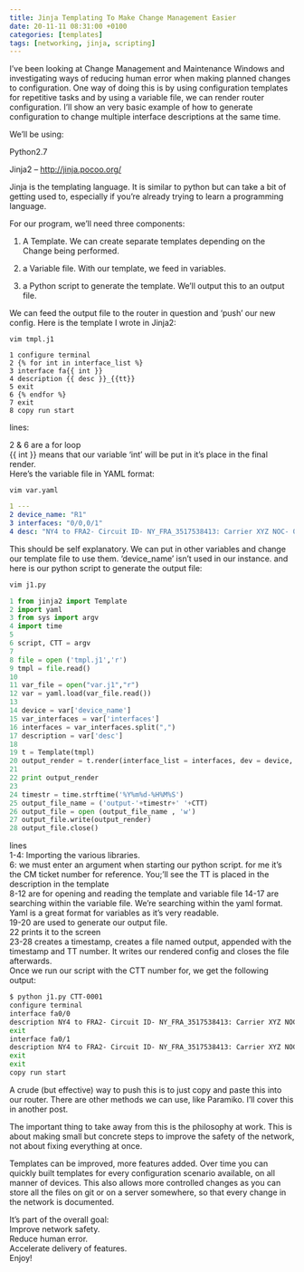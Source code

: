 ```yaml
---
title: Jinja Templating To Make Change Management Easier
date: 20-11-11 08:31:00 +0100
categories: [templates]
tags: [networking, jinja, scripting]
---
```





I’ve been looking at Change Management and Maintenance Windows and investigating ways of reducing human error when making planned changes to configuration. One way of doing this is by using configuration templates for repetitive tasks and by using a variable file, we can render router configuration. I’ll show an very basic example of how to generate configuration to change multiple interface descriptions at the same time.

We’ll be using:

Python2.7

Jinja2 – http://jinja.pocoo.org/

Jinja is the templating language. It is similar to python but can take a bit of getting used to, especially if you’re already trying to learn a programming language.

For our program, we’ll need three components:


1. A Template. We can create separate templates depending on the Change being performed.

2. a Variable file. With our template, we feed in variables.

3. a Python script to generate the template. We’ll output this to an output file.

We can feed the output file to the router in question and ‘push’ our new config.
Here is the template I wrote in Jinja2:

```vim tmpl.j1```
```jinja
1 configure terminal
2 {% for int in interface_list %}
3 interface fa{{ int }}
4 description {{ desc }}_{{tt}}
5 exit
6 {% endfor %}
7 exit
8 copy run start
```

lines:

2 & 6 are a for loop  
{{ int }} means that our variable ‘int’ will be put in it’s place in the final render.  
Here’s the variable file in YAML format:  

```vim var.yaml```

```yaml
1 ---
2 device_name: "R1"
3 interfaces: "0/0,0/1"
4 desc: "NY4 to FRA2- Circuit ID- NY_FRA_3517538413: Carrier XYZ NOC- 011-555-1234"
```

This should be self explanatory. We can put in other variables and change our template file to use them. ‘device_name’ isn’t used in our instance.
and here is our python script to generate the output file:
```bash
vim j1.py
```

```python
1 from jinja2 import Template
2 import yaml
3 from sys import argv
4 import time
5
6 script, CTT = argv
7
8 file = open ('tmpl.j1','r')
9 tmpl = file.read()
10
11 var_file = open("var.j1","r")
12 var = yaml.load(var_file.read())
13
14 device = var['device_name']
15 var_interfaces = var['interfaces']
16 interfaces = var_interfaces.split(",")
17 description = var['desc']
18
19 t = Template(tmpl)
20 output_render = t.render(interface_list = interfaces, dev = device, desc = description, tt = CTT)
21
22 print output_render
23
24 timestr = time.strftime('%Y%m%d-%H%M%S')
25 output_file_name = ('output-'+timestr+' '+CTT)
26 output_file = open (output_file_name , 'w')
27 output_file.write(output_render)
28 output_file.close()
```

lines  
1-4: Importing the various libraries.  
6: we must enter an argument when starting our python script. for me it’s the CM ticket number for reference. You;’ll see the TT is placed in the description in the template  
8-12 are for opening and reading the template and variable file
14-17 are searching within the variable file. We’re searching within the yaml format. Yaml is a great format for variables as it’s very readable.  
19-20 are used to generate our output file.  
22 prints it to the screen  
23-28 creates a timestamp, creates a file named output, appended with the timestamp and TT number. It writes our rendered config and closes the file afterwards.  
Once we run our script with the CTT number for, we get the following output:  
```bash
$ python j1.py CTT-0001
configure terminal
interface fa0/0
description NY4 to FRA2- Circuit ID- NY_FRA_3517538413: Carrier XYZ NOC- 011-555-1234_CTT-0001
exit
interface fa0/1
description NY4 to FRA2- Circuit ID- NY_FRA_3517538413: Carrier XYZ NOC- 011-555-1234_CTT-0001
exit
exit
copy run start
```

A crude (but effective) way to push this is to just copy and paste this into our router.
There are other methods we can use, like Paramiko. I’ll cover this in another post.


The important thing to take away from this is the philosophy at work. This is about making small but concrete steps to improve the safety of the network, not about fixing everything at once.  

Templates can be improved, more features added. Over time you can quickly built templates for every configuration scenario available, on all manner of devices. This also allows more controlled changes as you can store all the files on git or on a server somewhere, so that every change in the network is documented.


It’s part of the overall goal:  
Improve network safety.  
Reduce human error.  
Accelerate delivery of features.  
Enjoy!  